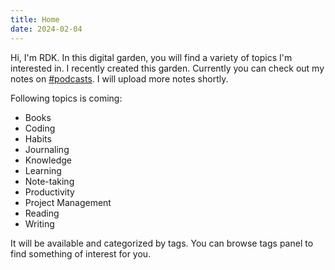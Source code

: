 ```yaml
---
title: Home
date: 2024-02-04
---
```


Hi, I'm RDK. In this digital garden, you will find a variety of topics I'm interested in. I recently created this garden. Currently you can check out my notes on [#podcasts](/tags/podcasts/). I will upload more notes shortly.

Following topics is coming:

* Books
* Coding
* Habits
* Journaling
* Knowledge
* Learning
* Note-taking
* Productivity
* Project Management
* Reading
* Writing

It will be available and categorized by tags. You can browse tags panel to find something of interest for you.
